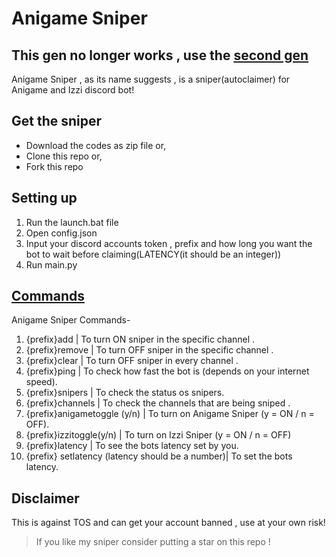 # Anigame Sniper
## This gen no longer works , use the [second gen](https://github.com/Sebastian09-09/Anigame-Sniper-Gen-2)

Anigame Sniper , as its name suggests , is a sniper(autoclaimer) for Anigame and Izzi discord bot!

## Get the sniper
- Download the codes as zip file or,
- Clone this repo or,
- Fork this repo 

## Setting up
1) Run the launch.bat file
2) Open config.json
3) Input your discord accounts token , prefix and how long you want the bot to wait before claiming(LATENCY(it should be an integer)) 
4) Run main.py

## [Commands](https://github.com/Sebastian09-09/Anigame-Sniper/blob/main/commands.txt)
Anigame Sniper Commands-
1) {prefix}add  | To turn ON sniper in the specific channel .
2) {prefix}remove | To turn OFF sniper in the specific channel .
3) {prefix}clear | To turn OFF sniper in every channel .
4) {prefix}ping | To check how fast the bot is (depends on your internet speed).
5) {prefix}snipers | To check the status os snipers.
6) {prefix}channels | To check the channels that are being sniped .
7) {prefix}anigametoggle (y/n) | To turn on Anigame Sniper (y = ON / n = OFF).
8) {prefix}izzitoggle(y/n) | To turn on Izzi Sniper (y = ON / n = OFF)  
9) {prefix}latency | To see the bots latency set by you.
10) {prefix} setlatency (latency should be a number)| To set the bots latency.

## Disclaimer
This is against TOS and can get your account banned , use at your own risk!

> If you like my sniper consider putting a star on this repo !
